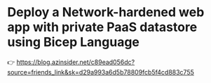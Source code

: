 # Deploy a Network-hardened web app with private PaaS datastore using Bicep Language

👉 https://blog.azinsider.net/c89ead056dc?source=friends_link&sk=d29a993a6d5b78809fcb5f4cd883c755
